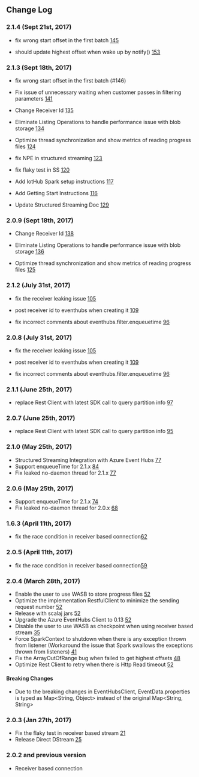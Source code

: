## Change Log

### 2.1.4 (Sept 21st, 2017)

* fix wrong start offset in the first batch [145](https://github.com/hdinsight/spark-eventhubs/pull/145)

* should update highest offset when wake up by notify() [153](https://github.com/hdinsight/spark-eventhubs/pull/153)


### 2.1.3 (Sept 18th, 2017)

* fix wrong start offset in the first batch (#146)

* Fix issue of unnecessary waiting when customer passes in filtering parameters [141](https://github.com/hdinsight/spark-eventhubs/pull/141)

* Change Receiver Id [135](https://github.com/CodingCat/spark-eventhubs/commit/cf3288a0746c0b1fb5a8cf879834249aa07acf8e)

* Eliminate Listing Operations to handle performance issue with blob storage [134](https://github.com/hdinsight/spark-eventhubs/pull/134)

* Optimize thread synchronization and show metrics of reading progress files [124](https://github.com/hdinsight/spark-eventhubs/pull/124)

* fix NPE in structured streaming [123](https://github.com/hdinsight/spark-eventhubs/pull/123)

* fix flaky test in SS [120](https://github.com/hdinsight/spark-eventhubs/pull/120)

* Add IotHub Spark setup instructions [117](https://github.com/hdinsight/spark-eventhubs/pull/117)

* Add Getting Start Instructions [116](https://github.com/hdinsight/spark-eventhubs/pull/116)

* Update Structured Streaming Doc [129](https://github.com/hdinsight/spark-eventhubs/pull/129)

### 2.0.9 (Sept 18th, 2017)

* Change Receiver Id [138](https://github.com/hdinsight/spark-eventhubs/pull/138)

* Eliminate Listing Operations to handle performance issue with blob storage [136](https://github.com/hdinsight/spark-eventhubs/pull/136)

* Optimize thread synchronization and show metrics of reading progress files [125](https://github.com/hdinsight/spark-eventhubs/pull/125)

### 2.1.2 (July 31st, 2017)

* fix the receiver leaking issue [105](https://github.com/hdinsight/spark-eventhubs/pull/105)

* post receiver id to eventhubs when creating it [109](https://github.com/hdinsight/spark-eventhubs/pull/109)
 
* fix incorrect comments about eventhubs.filter.enqueuetime [96](https://github.com/hdinsight/spark-eventhubs/issues/96)

### 2.0.8 (July 31st, 2017)

* fix the receiver leaking issue [105](https://github.com/hdinsight/spark-eventhubs/pull/105)

* post receiver id to eventhubs when creating it [109](https://github.com/hdinsight/spark-eventhubs/pull/109)
 
* fix incorrect comments about eventhubs.filter.enqueuetime [96](https://github.com/hdinsight/spark-eventhubs/issues/96)

### 2.1.1 (June 25th, 2017)

* replace Rest Client with latest SDK call to query partition info [97](https://github.com/hdinsight/spark-eventhubs/pull/97)

### 2.0.7 (June 25th, 2017)

* replace Rest Client with latest SDK call to query partition info [95](https://github.com/hdinsight/spark-eventhubs/pull/95)

### 2.1.0 (May 25th, 2017)

* Structured Streaming Integration with Azure Event Hubs [77](https://github.com/hdinsight/spark-eventhubs/pull/77)
* Support enqueueTime for 2.1.x [84](https://github.com/hdinsight/spark-eventhubs/pull/84)
* Fix leaked no-daemon thread for 2.1.x [77](https://github.com/hdinsight/spark-eventhubs/pull/77)

### 2.0.6 (May 25th, 2017)

* Support enqueueTime for 2.1.x [74](https://github.com/hdinsight/spark-eventhubs/pull/74)
* Fix leaked no-daemon thread for 2.0.x [68](https://github.com/hdinsight/spark-eventhubs/pull/68)

 
### 1.6.3 (April 11th, 2017)

* fix the race condition in receiver based connection[62](https://github.com/hdinsight/spark-eventhubs/pull/62)

### 2.0.5 (April 11th, 2017)

* fix the race condition in receiver based connection[59](https://github.com/hdinsight/spark-eventhubs/pull/59)

### 2.0.4 (March 28th, 2017)

* Enable the user to use WASB to store progress files [52](https://github.com/hdinsight/spark-eventhubs/pull/52)
* Optimize the implementation RestfulClient to minimize the sending request number [52](https://github.com/hdinsight/spark-eventhubs/pull/52)
* Release with scalaj jars [52](https://github.com/hdinsight/spark-eventhubs/pull/52)
* Upgrade the Azure EventHubs Client to 0.13 [52](https://github.com/hdinsight/spark-eventhubs/pull/52)
* Disable the user to use WASB as checkpoint when using receiver based stream [35](https://github.com/hdinsight/spark-eventhubs/pull/35)
* Force SparkContext to shutdown when there is any exception thrown from listener (Workaround the issue that Spark swallows the exceptions thrown from listeners) [41](https://github.com/hdinsight/spark-eventhubs/pull/41)
* Fix the ArrayOutOfRange bug when failed to get highest offsets [48](https://github.com/hdinsight/spark-eventhubs/pull/48https://github.com/hdinsight/spark-eventhubs/pull/48)
* Optimize Rest Client to retry when there is Http Read timeout [52](https://github.com/hdinsight/spark-eventhubs/pull/52)

#### Breaking Changes

* Due to the breaking changes in EventHubsClient, EventData.properties is typed as Map<String, Object> instead of the original Map<String, String>

### 2.0.3 (Jan 27th, 2017)

* Fix the flaky test in receiver based stream [21](https://github.com/hdinsight/spark-eventhubs/pull/21)
* Release Direct DStream [25](https://github.com/hdinsight/spark-eventhubs/pull/25)

### 2.0.2 and previous version

* Receiver based connection 
